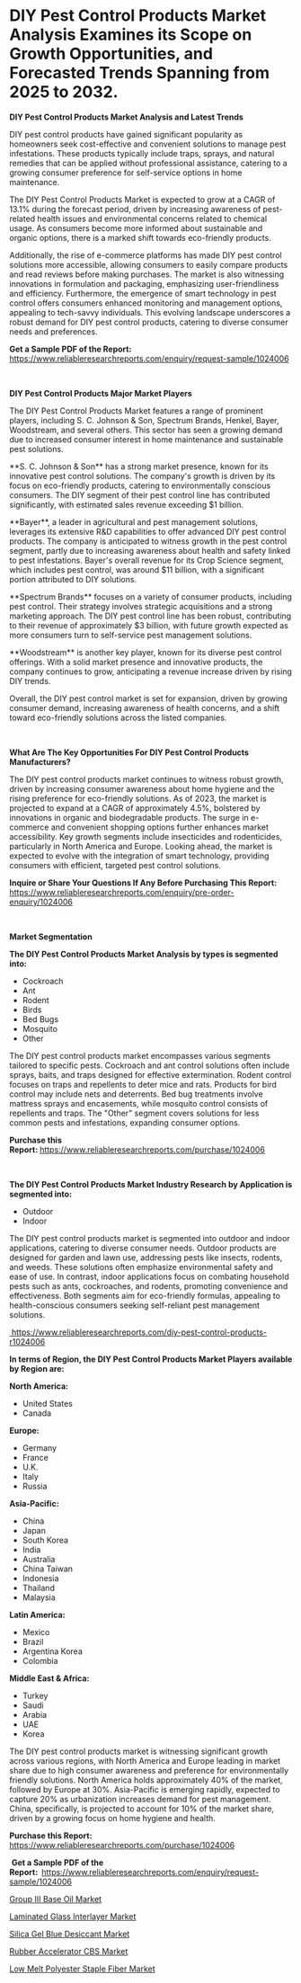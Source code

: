 <p><h1>DIY Pest Control Products Market Analysis Examines its Scope on Growth Opportunities, and Forecasted Trends Spanning from 2025 to 2032.</h1></p><p><strong>DIY Pest Control Products Market Analysis and Latest Trends</strong></p>
<p><p>DIY pest control products have gained significant popularity as homeowners seek cost-effective and convenient solutions to manage pest infestations. These products typically include traps, sprays, and natural remedies that can be applied without professional assistance, catering to a growing consumer preference for self-service options in home maintenance.</p><p>The DIY Pest Control Products Market is expected to grow at a CAGR of 13.1% during the forecast period, driven by increasing awareness of pest-related health issues and environmental concerns related to chemical usage. As consumers become more informed about sustainable and organic options, there is a marked shift towards eco-friendly products. </p><p>Additionally, the rise of e-commerce platforms has made DIY pest control solutions more accessible, allowing consumers to easily compare products and read reviews before making purchases. The market is also witnessing innovations in formulation and packaging, emphasizing user-friendliness and efficiency. Furthermore, the emergence of smart technology in pest control offers consumers enhanced monitoring and management options, appealing to tech-savvy individuals. This evolving landscape underscores a robust demand for DIY pest control products, catering to diverse consumer needs and preferences.</p></p>
<p><strong>Get a Sample PDF of the Report:&nbsp;</strong> <a href="https://www.reliableresearchreports.com/enquiry/request-sample/1024006?utm_campaign=13&utm_medium=2&utm_source=Github&utm_content=ia&utm_term=06032025&utm_id=diy-pest-control-products">https://www.reliableresearchreports.com/enquiry/request-sample/1024006</a></p>
<p>&nbsp;</p>
<p><strong>DIY Pest Control Products Major Market Players</strong></p>
<p><p>The DIY Pest Control Products Market features a range of prominent players, including S. C. Johnson & Son, Spectrum Brands, Henkel, Bayer, Woodstream, and several others. This sector has seen a growing demand due to increased consumer interest in home maintenance and sustainable pest solutions.</p><p>**S. C. Johnson & Son** has a strong market presence, known for its innovative pest control solutions. The company's growth is driven by its focus on eco-friendly products, catering to environmentally conscious consumers. The DIY segment of their pest control line has contributed significantly, with estimated sales revenue exceeding $1 billion.</p><p>**Bayer**, a leader in agricultural and pest management solutions, leverages its extensive R&D capabilities to offer advanced DIY pest control products. The company is anticipated to witness growth in the pest control segment, partly due to increasing awareness about health and safety linked to pest infestations. Bayer's overall revenue for its Crop Science segment, which includes pest control, was around $11 billion, with a significant portion attributed to DIY solutions.</p><p>**Spectrum Brands** focuses on a variety of consumer products, including pest control. Their strategy involves strategic acquisitions and a strong marketing approach. The DIY pest control line has been robust, contributing to their revenue of approximately $3 billion, with future growth expected as more consumers turn to self-service pest management solutions.</p><p>**Woodstream** is another key player, known for its diverse pest control offerings. With a solid market presence and innovative products, the company continues to grow, anticipating a revenue increase driven by rising DIY trends.</p><p>Overall, the DIY pest control market is set for expansion, driven by growing consumer demand, increasing awareness of health concerns, and a shift toward eco-friendly solutions across the listed companies.</p></p>
<p>&nbsp;</p>
<p><strong>What Are The Key Opportunities For DIY Pest Control Products Manufacturers?</strong></p>
<p><p>The DIY pest control products market continues to witness robust growth, driven by increasing consumer awareness about home hygiene and the rising preference for eco-friendly solutions. As of 2023, the market is projected to expand at a CAGR of approximately 4.5%, bolstered by innovations in organic and biodegradable products. The surge in e-commerce and convenient shopping options further enhances market accessibility. Key growth segments include insecticides and rodenticides, particularly in North America and Europe. Looking ahead, the market is expected to evolve with the integration of smart technology, providing consumers with efficient, targeted pest control solutions.</p></p>
<p><strong>Inquire or Share Your Questions If Any Before Purchasing This Report:</strong> <a href="https://www.reliableresearchreports.com/enquiry/pre-order-enquiry/1024006?utm_campaign=13&utm_medium=2&utm_source=Github&utm_content=ia&utm_term=06032025&utm_id=diy-pest-control-products">https://www.reliableresearchreports.com/enquiry/pre-order-enquiry/1024006</a></p>
<p>&nbsp;</p>
<p><strong>Market Segmentation</strong></p>
<p><strong>The DIY Pest Control Products Market Analysis by types is segmented into:</strong></p>
<p><ul><li>Cockroach</li><li>Ant</li><li>Rodent</li><li>Birds</li><li>Bed Bugs</li><li>Mosquito</li><li>Other</li></ul></p>
<p><p>The DIY pest control products market encompasses various segments tailored to specific pests. Cockroach and ant control solutions often include sprays, baits, and traps designed for effective extermination. Rodent control focuses on traps and repellents to deter mice and rats. Products for bird control may include nets and deterrents. Bed bug treatments involve mattress sprays and encasements, while mosquito control consists of repellents and traps. The "Other" segment covers solutions for less common pests and infestations, expanding consumer options.</p></p>
<p><strong>Purchase this Report:&nbsp;</strong><a href="https://www.reliableresearchreports.com/purchase/1024006?utm_campaign=13&utm_medium=2&utm_source=Github&utm_content=ia&utm_term=06032025&utm_id=diy-pest-control-products">https://www.reliableresearchreports.com/purchase/1024006</a></p>
<p>&nbsp;</p>
<p><strong>The DIY Pest Control Products Market Industry Research by Application is segmented into:</strong></p>
<p><ul><li>Outdoor</li><li>Indoor</li></ul></p>
<p><p>The DIY pest control products market is segmented into outdoor and indoor applications, catering to diverse consumer needs. Outdoor products are designed for garden and lawn use, addressing pests like insects, rodents, and weeds. These solutions often emphasize environmental safety and ease of use. In contrast, indoor applications focus on combating household pests such as ants, cockroaches, and rodents, promoting convenience and effectiveness. Both segments aim for eco-friendly formulas, appealing to health-conscious consumers seeking self-reliant pest management solutions.</p></p>
<p><a href="https://www.reliableresearchreports.com/diy-pest-control-products-r1024006?utm_campaign=13&utm_medium=2&utm_source=Github&utm_content=ia&utm_term=06032025&utm_id=diy-pest-control-products">&nbsp;https://www.reliableresearchreports.com/diy-pest-control-products-r1024006</a></p>
<p><strong>In terms of Region, the DIY Pest Control Products Market Players available by Region are:</strong></p>
<p>
    <p> <strong> North America: </strong>
        <ul>
            <li>United States</li>
            <li>Canada</li>
        </ul>
        </p> 
    <p> <strong> Europe: </strong>
        <ul>
            <li>Germany</li>
            <li>France</li>
            <li>U.K.</li>
            <li>Italy</li>
            <li>Russia</li>
        </ul>
        </p> 
    <p> <strong> Asia-Pacific: </strong>
        <ul>
            <li>China</li>
            <li>Japan</li>
            <li>South Korea</li>
            <li>India</li>
            <li>Australia</li>
            <li>China Taiwan</li>
            <li>Indonesia</li>
            <li>Thailand</li>
            <li>Malaysia</li>
        </ul>
        </p> 
    <p> <strong> Latin America: </strong>
        <ul>
            <li>Mexico</li>
            <li>Brazil</li>
            <li>Argentina Korea</li>
            <li>Colombia</li>
        </ul>
        </p> 
    <p> <strong> Middle East & Africa: </strong>
        <ul>
            <li>Turkey</li>
            <li>Saudi</li>
            <li>Arabia</li>
            <li>UAE</li>
            <li>Korea</li>
        </ul>
    </p>
    </p>
<p><p>The DIY pest control products market is witnessing significant growth across various regions, with North America and Europe leading in market share due to high consumer awareness and preference for environmentally friendly solutions. North America holds approximately 40% of the market, followed by Europe at 30%. Asia-Pacific is emerging rapidly, expected to capture 20% as urbanization increases demand for pest management. China, specifically, is projected to account for 10% of the market share, driven by a growing focus on home hygiene and health.</p></p>
<p><strong>Purchase this Report: </strong><a href="https://www.reliableresearchreports.com/purchase/1024006?utm_campaign=13&utm_medium=2&utm_source=Github&utm_content=ia&utm_term=06032025&utm_id=diy-pest-control-products">https://www.reliableresearchreports.com/purchase/1024006</a></p>
<p>&nbsp;<strong>Get a Sample PDF of the Report:&nbsp;&nbsp;</strong><a href="https://www.reliableresearchreports.com/enquiry/request-sample/1024006?utm_campaign=13&utm_medium=2&utm_source=Github&utm_content=ia&utm_term=06032025&utm_id=diy-pest-control-products">https://www.reliableresearchreports.com/enquiry/request-sample/1024006</a></p>
<p><strong></strong></p>
<p><p><a href="https://github.com/naomaroaoonv/Market-Research-Report-List-1/blob/main/group-iii-base-oil-market.md?utm_campaign=13&utm_medium=2&utm_source=Github&utm_content=ia&utm_term=06032025&utm_id=diy-pest-control-products">Group III Base Oil Market</a></p><p><a href="https://github.com/zoccohaniech/Market-Research-Report-List-1/blob/main/laminated-glass-interlayer-market.md?utm_campaign=13&utm_medium=2&utm_source=Github&utm_content=ia&utm_term=06032025&utm_id=diy-pest-control-products">Laminated Glass Interlayer Market</a></p><p><a href="https://github.com/ancsyanagha/Market-Research-Report-List-1/blob/main/silica-gel-blue-desiccant-market.md?utm_campaign=13&utm_medium=2&utm_source=Github&utm_content=ia&utm_term=06032025&utm_id=diy-pest-control-products">Silica Gel Blue Desiccant Market</a></p><p><a href="https://github.com/guyotkiferhi/Market-Research-Report-List-1/blob/main/rubber-accelerator-cbs-market.md?utm_campaign=13&utm_medium=2&utm_source=Github&utm_content=ia&utm_term=06032025&utm_id=diy-pest-control-products">Rubber Accelerator CBS Market</a></p><p><a href="https://github.com/prantoblouin/Market-Research-Report-List-1/blob/main/low-melt-polyester-staple-fiber-market.md?utm_campaign=13&utm_medium=2&utm_source=Github&utm_content=ia&utm_term=06032025&utm_id=diy-pest-control-products">Low Melt Polyester Staple Fiber Market</a></p></p>